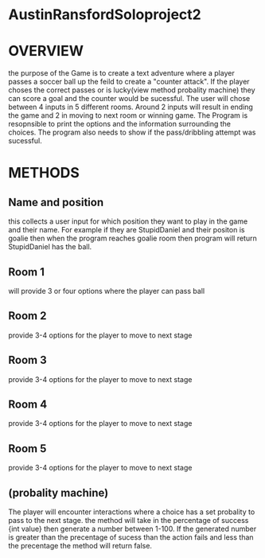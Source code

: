 # AustinRansfordSoloproject2
# OVERVIEW
the purpose of the Game is to create a text adventure where a player passes a soccer ball up the feild to create a "counter attack". If the player choses the correct passes or is lucky(view method probality machine) they can score a goal and the counter would be sucessful. The user will chose between 4 inputs in 5 different rooms. Around 2 inputs will result in ending the game and 2 in moving to next room or winning game. The Program is resopnsible to print the options and the information surrounding the choices. The program also needs to show if the pass/dribbling attempt was sucessful. 

# METHODS

## Name and position
this collects a user input for which position they want to play in the game and their name. For example if they are StupidDaniel and their positon is goalie then when the program reaches goalie room then program will return StupidDaniel has the ball.
## Room 1
will provide 3 or four options where the player can pass ball
## Room 2
provide 3-4 options for the player to move to next stage
## Room 3 
provide 3-4 options for the player to move to next stage
## Room 4 
provide 3-4 options for the player to move to next stage
## Room 5
provide 3-4 options for the player to move to next stage
##  (probality machine)
The player will encounter interactions where a choice has a set probality to pass to the next stage. the method will take in the percentage of success {int value} then generate a number between 1-100. If the generated number is greater than the precentage of sucess than the action fails and less than the precentage the method will return false.